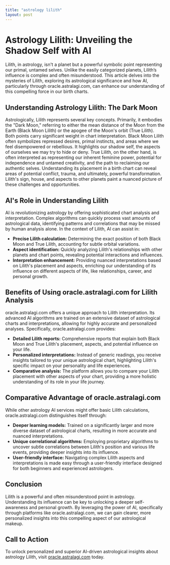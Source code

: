 ```yaml
---
title: "astrology lilith"
layout: post
---
```


# Astrology Lilith: Unveiling the Shadow Self with AI

Lilith, in astrology, isn't a planet but a powerful symbolic point representing our primal, untamed selves.  Unlike the easily categorized planets, Lilith’s influence is complex and often misunderstood.  This article delves into the mysteries of Lilith, exploring its astrological significance and how AI, particularly through oracle.astralagi.com, can enhance our understanding of this compelling force in our birth charts.

## Understanding Astrology Lilith: The Dark Moon

Astrologically, Lilith represents several key concepts.  Primarily, it embodies the "Dark Moon," referring to either the mean distance of the Moon from the Earth (Black Moon Lilith) or the apogee of the Moon's orbit (True Lilith). Both points carry significant weight in chart interpretation.  Black Moon Lilith often symbolizes repressed desires, primal instincts, and areas where we feel disempowered or rebellious.  It highlights our shadow self, the aspects of ourselves we may try to hide or deny. True Lilith, on the other hand, is often interpreted as representing our inherent feminine power, potential for independence and untamed creativity, and the path to reclaiming our authentic selves.  Understanding its placement in a birth chart can reveal areas of potential conflict, trauma, and ultimately, powerful transformation.  Lilith's sign, house, and aspects to other planets paint a nuanced picture of these challenges and opportunities.

## AI's Role in Understanding Lilith

AI is revolutionizing astrology by offering sophisticated chart analysis and interpretation.  Complex algorithms can quickly process vast amounts of astrological data, identifying patterns and correlations that may be missed by human analysis alone. In the context of Lilith, AI can assist in:

*   **Precise Lilith calculation:** Determining the exact position of both Black Moon and True Lilith, accounting for subtle orbital variations.
*   **Aspect identification:** Quickly analyzing Lilith's relationships with other planets and chart points, revealing potential interactions and influences.
*   **Interpretation enhancement:** Providing nuanced interpretations based on Lilith's placement and aspects, enriching our understanding of its influence on different aspects of life, like relationships, career, and personal growth.


## Benefits of Using oracle.astralagi.com for Lilith Analysis

oracle.astralagi.com offers a unique approach to Lilith interpretation.  Its advanced AI algorithms are trained on an extensive dataset of astrological charts and interpretations, allowing for highly accurate and personalized analyses.  Specifically, oracle.astralagi.com provides:

*   **Detailed Lilith reports:**  Comprehensive reports that explain both Black Moon and True Lilith's placement, aspects, and potential influence on your life.
*   **Personalized interpretations:**  Instead of generic readings, you receive insights tailored to your unique astrological chart, highlighting Lilith's specific impact on your personality and life experiences.
*   **Comparative analysis:**  The platform allows you to compare your Lilith placement with other aspects of your chart, providing a more holistic understanding of its role in your life journey.

## Comparative Advantage of oracle.astralagi.com

While other astrology AI services might offer basic Lilith calculations, oracle.astralagi.com distinguishes itself through:

*   **Deeper learning models:** Trained on a significantly larger and more diverse dataset of astrological charts, resulting in more accurate and nuanced interpretations.
*   **Unique correlational algorithms:**  Employing proprietary algorithms to uncover subtle correlations between Lilith's position and various life events, providing deeper insights into its influence.
*   **User-friendly interface:**  Navigating complex Lilith aspects and interpretations is made easy through a user-friendly interface designed for both beginners and experienced astrologers.


## Conclusion

Lilith is a powerful and often misunderstood point in astrology.  Understanding its influence can be key to unlocking a deeper self-awareness and personal growth. By leveraging the power of AI, specifically through platforms like oracle.astralagi.com, we can gain clearer, more personalized insights into this compelling aspect of our astrological makeup.


## Call to Action

To unlock personalized and superior AI-driven astrological insights about astrology Lilith, visit [oracle.astralagi.com](https://oracle.astralagi.com) today.
